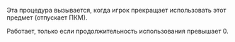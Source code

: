 Эта процедура вызывается, когда игрок прекращает использовать этот предмет (отпускает ПКМ).

Работает, только если продолжительность использования превышает 0.